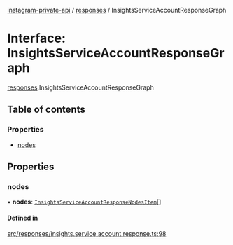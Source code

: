 [instagram-private-api](../../README.md) / [responses](../../modules/responses.md) / InsightsServiceAccountResponseGraph

# Interface: InsightsServiceAccountResponseGraph

[responses](../../modules/responses.md).InsightsServiceAccountResponseGraph

## Table of contents

### Properties

- [nodes](InsightsServiceAccountResponseGraph.md#nodes)

## Properties

### nodes

• **nodes**: [`InsightsServiceAccountResponseNodesItem`](InsightsServiceAccountResponseNodesItem.md)[]

#### Defined in

[src/responses/insights.service.account.response.ts:98](https://github.com/Nerixyz/instagram-private-api/blob/4971f34/src/responses/insights.service.account.response.ts#L98)
